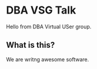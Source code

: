 # DBA VSG Talk

Hello from DBA Virtual USer group.

## What is this?

We are writng awesome software.
